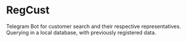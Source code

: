 # RegCust
Telegram Bot for customer search and their respective representatives. Querying in a local database, with previously registered data.
